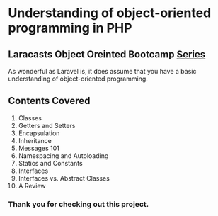 # Understanding of object-oriented programming in PHP

## Laracasts Object Oreinted Bootcamp <a href="https://laracasts.com/series/object-oriented-bootcamp-in-php">Series</a>

As wonderful as Laravel is, it does assume that you have a basic understanding of object-oriented programming.

## Contents Covered 
1. Classes
2. Getters and Setters
3. Encapsulation
4. Inheritance
5. Messages 101
6. Namespacing and Autoloading
7. Statics and Constants
8. Interfaces
9. Interfaces vs. Abstract Classes
10. A Review

### Thank you for checking out this project.